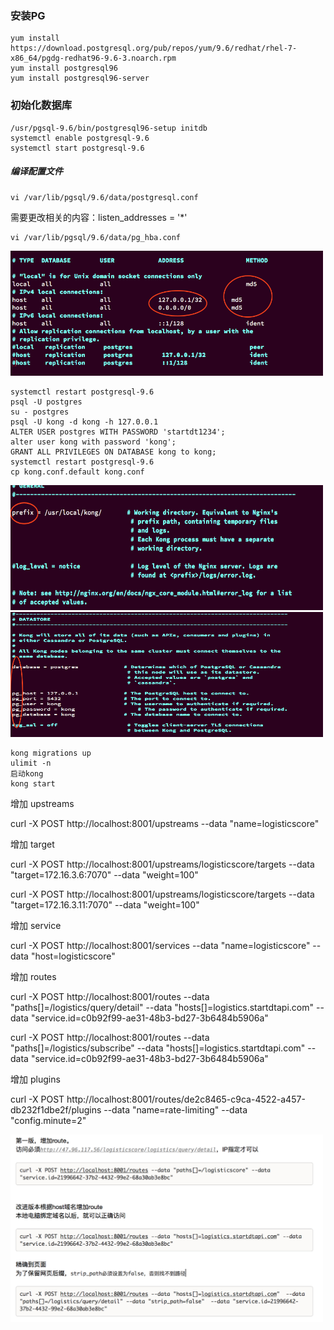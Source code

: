 ### 安装PG
```
yum install https://download.postgresql.org/pub/repos/yum/9.6/redhat/rhel-7-x86_64/pgdg-redhat96-9.6-3.noarch.rpm
yum install postgresql96
yum install postgresql96-server
```
### 初始化数据库
```
/usr/pgsql-9.6/bin/postgresql96-setup initdb
systemctl enable postgresql-9.6
systemctl start postgresql-9.6
```
##### 编译配置文件
```
vi /var/lib/pgsql/9.6/data/postgresql.conf
```
需要更改相关的内容：listen_addresses = '*'

```
vi /var/lib/pgsql/9.6/data/pg_hba.conf
```
<img src="./images/01.png" style="width: 500px;height: 200px"/>

```
systemctl restart postgresql-9.6
psql -U postgres
su - postgres
psql -U kong -d kong -h 127.0.0.1
ALTER USER postgres WITH PASSWORD 'startdt1234';
alter user kong with password 'kong';
GRANT ALL PRIVILEGES ON DATABASE kong to kong;
systemctl restart postgresql-9.6
cp kong.conf.default kong.conf
```
<img src="./images/02.png" style="width: 500px;height: 200px"/>  

<img src="./images/03.png" style="width: 500px;height: 200px"/>

```
kong migrations up
ulimit -n
启动kong
kong start
```

增加 upstreams

curl -X POST http://localhost:8001/upstreams --data "name=logisticscore"



增加 target

curl -X POST http://localhost:8001/upstreams/logisticscore/targets --data "target=172.16.3.6:7070" --data "weight=100"

curl -X POST http://localhost:8001/upstreams/logisticscore/targets --data "target=172.16.3.11:7070" --data "weight=100"


增加 service

curl -X POST http://localhost:8001/services --data "name=logisticscore" --data "host=logisticscore"



增加 routes

curl -X POST http://localhost:8001/routes --data "paths[]=/logistics/query/detail" --data "hosts[]=logistics.startdtapi.com" --data "service.id=c0b92f99-ae31-48b3-bd27-3b6484b5906a"

curl -X POST http://localhost:8001/routes --data "paths[]=/logistics/subscribe" --data "hosts[]=logistics.startdtapi.com" --data "service.id=c0b92f99-ae31-48b3-bd27-3b6484b5906a"



增加 plugins

curl -X POST http://localhost:8001/routes/de2c8465-c9ca-4522-a457-db232f1dbe2f/plugins --data "name=rate-limiting" --data "config.minute=2"

<img src="./images/04.png" style="width: 500px;height: 300px"/>

